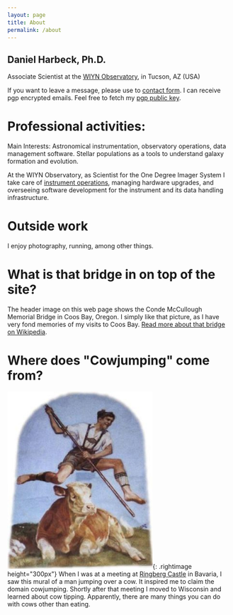 ```yaml
---
layout: page
title: About
permalink: /about
---
```


Daniel Harbeck, Ph.D.
----


Associate Scientist at the [WIYN Observatory](http://www.wiyn.org), in Tucson, AZ (USA)  

If you want to leave a message, please use to <a href="/_pages/contact"> contact form</a>. I can receive pgp encrypted emails. Feel free to fetch my <a href="/static/0BDD9EB4.asc"> pgp public key</a>.

Professional activities:
====

Main Interests: Astronomical instrumentation, observatory operations, data management software. Stellar populations as a tools to understand galaxy formation and evolution.

At the WIYN Observatory, as Scientist for the One Degree Imager System I take care of [instrument operations](http://www.wiyn.org/ODI), managing hardware upgrades, and overseeing software
 development for the instrument and its data handling infrastructure.

Outside work
====

I enjoy photography, running, among other things.


What is that bridge in on top of the site?
====

The header image on this web page shows the Conde McCullough Memorial Bridge 
in Coos Bay, Oregon.  I simply like that picture, as I have very fond memories of my visits to Coos Bay. [Read more about that bridge on Wikipedia](https://en.wikipedia.org/wiki/Conde_McCullough_Memorial_Bridge).

Where does "Cowjumping" come from?
===

![cowjumping mural](/assets/images/cowjumping.jpg){: .rightimage height="300px"}
When I was at a meeting at [Ringberg Castle](http://www.schloss-ringberg.de/home) in Bavaria, I saw this mural 
of a man jumping over a cow. It inspired me to claim the domain cowjumping. 
Shortly after that meeting I moved to Wisconsin and learned about cow tipping.
Apparently, there are many things you can do with cows other than eating.  

